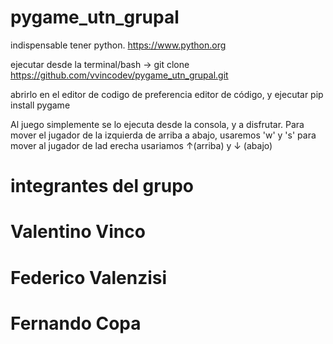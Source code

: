 # pygame_utn_grupal
indispensable tener python.
https://www.python.org

ejecutar desde la terminal/bash -> git clone https://github.com/vvincodev/pygame_utn_grupal.git

abrirlo en el editor de codigo de preferencia editor de código, y ejecutar pip install pygame

Al juego simplemente se lo ejecuta desde la consola, y a disfrutar.
Para mover el jugador de la izquierda de arriba a abajo, usaremos 'w' y 's'
para mover al jugador de lad erecha usariamos ↑(arriba) y ↓ (abajo)

# integrantes del grupo
# Valentino Vinco
# Federico Valenzisi
# Fernando Copa
